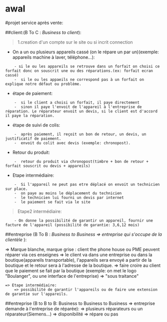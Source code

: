 awal
====
#projet service après vente:

##client:(B To C : *Business to client*): 

> 1.creation d'un compte sur le site ou si incrit connection
* On a un ou plusieurs appareils cassé (on le répare un par un)(exemple: appareils machine à laver, téléphone...):
>
		- si le ou les appareils se retrouve dans un forfait on choisi ce forfait donc on souscrit une ou des réparations.(ex: forfait ecran cassé)
		-  si le ou les appaeils ne correspond pas à un forfait on explique notre défaut ou problème.
* étape de paiement:
>
		-  si le client a choisi un forfait, il paye directement
		-  sinon il paye l'envoit de l'appareil à l'entreprise de réparation. Le réparateur envoit un devis, si le client est d'accord il paye la réparation.
* étape de suivi de colis:
>
		-  après paiement, il reçoit un bon de retour, un devis, un justificatif de paiement.	
		-  envoit du colit avec devis (exemple: chronopost).
* Retour du produit:
>
		-  retour du produit via chronopost(timbre + bon de retour + forfait souscrit ou devis + appareils)
* Etape intermédiaire:
>
		-  Si l'appareil ne peut pas etre déplacé on envoit un technicien sur place.
		-  on paye au moins le déplacement du technicien
		-  le technicien lui fourni un devis par internet
		-  le paiement se fait via le site

> Etape2  intermédiaire:
>
		- On donne la possibilité de garantir un appareil, fournir une facture de l'appareil (possibilité de garantie: 3,6,12 mois)
		
		
		
##entreprise (B To B : *Business to Business => entreprise qui s'occupe de la clientèle* ): 

=> Marque blanche, marque grise : client the phone house ou PME peuvent réparer via ces enseignes
=> le client va dans une entreprise ou dans la boutique(appareils transportable), l'appareils sera envoyé a partir de la boutique et le retour sera à l'adresse de la boutique.
=> faire croire au client que le paiement se fait par la boutique (exemple: on met le logo "Boulanger", ou une interface de l'entreprise)
=> "sous traitance"

	=> Etape intermédiaire:
		=> possibilité de garantir l'appareils ou de faire une extension de garantie sur l'appareils.

##entreprise (B to B to B: Business to Business to Business => entreprise demande à l'entreprise de réparée): 
=> plusieurs réparateurs ou un réparateur(Siemens...) 
=> disponibilité 
=> répare ou pas

